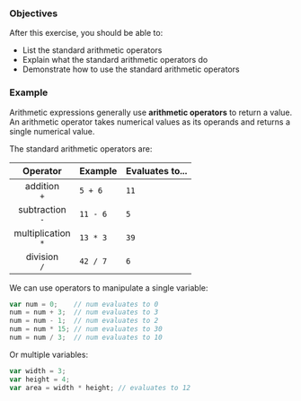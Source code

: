<!--{ ids:[138], language:'JavaScript', type:'workshop', order: 12, name:'Arithmetic Operators I', description:'Use standard arithmetic operators to perform math operations.' } -->
### Objectives

After this exercise, you should be able to:

- List the standard arithmetic operators
- Explain what the standard arithmetic operators do
- Demonstrate how to use the standard arithmetic operators

### Example

Arithmetic expressions generally use __arithmetic operators__ to return a value. An arithmetic operator takes numerical values as its operands and returns a single numerical value.

The standard arithmetic operators are:

| Operator              | Example  | Evaluates to... |
| :-------------------: | -------- | --------------- |
| addition<br>`+`       | `5 + 6`  | `11`            |
| subtraction<br>`-`    | `11 - 6` | `5`             |
| multiplication<br>`*` | `13 * 3` | `39`            |
| division<br>`/`       | `42 / 7` | `6`             |

We can use operators to manipulate a single variable:

```js
var num = 0;    // num evaluates to 0
num = num + 3;  // num evaluates to 3
num = num - 1;  // num evaluates to 2
num = num * 15; // num evaluates to 30
num = num / 3;  // num evaluates to 10
```

Or multiple variables:

```js
var width = 3;
var height = 4;
var area = width * height; // evaluates to 12
```
